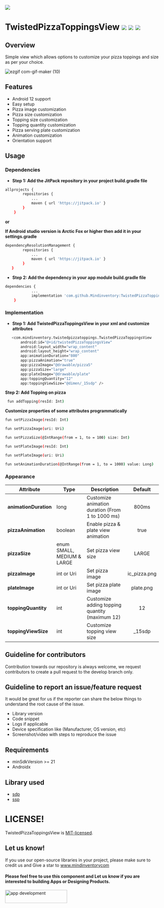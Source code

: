 <a href="https://www.mindinventory.com/?utm_source=gthb&utm_medium=repo&utm_campaign=twistedPizzaToppings"><img src="https://github.com/Sammindinventory/MindInventory/blob/main/Banner.png"></a>

# TwistedPizzaToppingsView  [![](https://jitpack.io/v/Mindinventory/TwistedPizzaToppingsView.svg)](https://jitpack.io/#Mindinventory/TwistedPizzaToppingsView) ![](https://img.shields.io/github/languages/top/Mindinventory/TwistedPizzaToppingsView) ![](https://img.shields.io/github/license/mindinventory/TwistedPizzaToppingsView)

## Overview
Simple view which allows options to customize your pizza toppings and size as per your choice.


![ezgif com-gif-maker (10)](/media/feature.gif)

## Features
- Android 12 support 
- Easy setup
- Pizza image customization
- Pizza size customization
- Topping size customization
- Topping quantity customization
- Pizza serving plate customization
- Animation customization
- Orientation support

## Usage
### Dependencies
- **Step 1: Add the JitPack repository in your project build.gradle file**
```bash
allprojects {
	    repositories {
		    ...
		    maven { url 'https://jitpack.io' }
	    }
    }
```
**or**

**If Android studio version is Arctic Fox or higher then add it in your settings.gradle**

```bash
dependencyResolutionManagement {
  		repositories {
       		...
       		maven { url 'https://jitpack.io' }
   		}
   }
``` 

- **Step 2: Add the dependency in your app module build.gradle file**
```bash
dependencies {
		    ...
	        implementation 'com.github.Mindinventory:TwistedPizzaToppingsView:x.x.x'
	}
```
### Implementation
- **Step 1: Add TwistedPizzaToppingsView in your xml and customize attributes**
 ```bash
    <com.mindinventory.twistedpizzatoppings.TwistedPizzaToppingsView
        android:id="@+id/twistedPizzaToppingsView"
        android:layout_width="wrap_content"
        android:layout_height="wrap_content"
        app:animationDuration="800"
        app:pizzaAnimation="true"
        app:pizzaImage="@drawable/pizza5"
        app:pizzaSize="large"
        app:plateImage="@drawable/plate"
        app:toppingQuantity="12"
        app:toppingViewSize="@dimen/_15sdp" />
```

**Step 2: Add Topping on pizza**
```bash
 fun addTopping(resId: Int)
```
**Customize properties of some attributes programmatically**
```bash
fun setPizzaImage(resId: Int)
```
```bash
fun setPizzaImage(uri: Uri)
```
```bash
fun setPizzaSize(@IntRange(from = 1, to = 100) size: Int)
```
```bash
fun setPlateImage(resId: Int)
```
```bash
fun setPlateImage(uri: Uri)
```
```bash
fun setAnimationDuration(@IntRange(from = 1, to = 1000) value: Long)
```
### Appearance

|            Attribute         |          Type              | Description                                        | Default      |
| -----------------------------| -------------------------- | -------------------------------------------------- | :-----------:|
| **animationDuration**        | long                       | Customize animation duration (From 1 to 1000 ms)   | 800ms        |
| **pizzaAnimation**           | boolean                    | Enable pizza & plate view animation                | true         |
| **pizzaSize**                | enum SMALL, MEDIUM & LARGE | Set pizza view size                                | LARGE        |
| **pizzaImage**               | int or Uri                 | Set pizza image                                    | ic_pizza.png |
| **plateImage**               | int or Uri                 | Set pizza plate image                              | plate.png    |
| **toppingQuantity**          | int                        | Customize adding topping quantity (maximum 12)     | 12           |
| **toppingViewSize**          | int                        | Customize topping view size                        | _15sdp       |


## Guideline for contributors
Contribution towards our repository is always welcome, we request contributors to create a pull request to the develop branch only.

## Guideline to report an issue/feature request
It would be great for us if the reporter can share the below things to understand the root cause of the issue.

- Library version
- Code snippet
- Logs if applicable
- Device specification like (Manufacturer, OS version, etc)
- Screenshot/video with steps to reproduce the issue

## Requirements
- minSdkVersion >= 21
- Androidx

## Library used
- [sdp](https://github.com/intuit/sdp)
- [ssp](https://github.com/intuit/ssp)


# LICENSE!

TwistedPizzaToppingsView is [MIT-licensed](/LICENSE).

## Let us know!
If you use our open-source libraries in your project, please make sure to credit us and Give a star to www.mindinventorycom

<p><h4>Please feel free to use this component and Let us know if you are interested to building Apps or Designing Products.</h4>
<a href="https://www.mindinventory.com/contact-us.php?utm_source=gthb&utm_medium=repo&utm_campaign=twistedPizzaToppings">
<img src="https://github.com/Sammindinventory/MindInventory/blob/main/hirebutton.png" width="203" height="43"  alt="app development">
</a>

